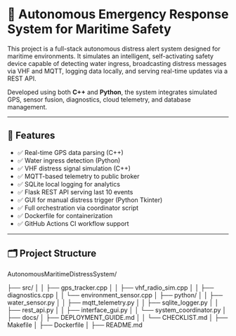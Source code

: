 # 🚢 Autonomous Emergency Response System for Maritime Safety

This project is a full-stack autonomous distress alert system designed for maritime environments. It simulates an intelligent, self-activating safety device capable of detecting water ingress, broadcasting distress messages via VHF and MQTT, logging data locally, and serving real-time updates via a REST API.

Developed using both **C++** and **Python**, the system integrates simulated GPS, sensor fusion, diagnostics, cloud telemetry, and database management.

---

## 🧠 Features

- ✅ Real-time GPS data parsing (C++)
- ✅ Water ingress detection (Python)
- ✅ VHF distress signal simulation (C++)
- ✅ MQTT-based telemetry to public broker
- ✅ SQLite local logging for analytics
- ✅ Flask REST API serving last 10 events
- ✅ GUI for manual distress trigger (Python Tkinter)
- ✅ Full orchestration via coordinator script
- ✅ Dockerfile for containerization
- ✅ GitHub Actions CI workflow support

---

## 🗂 Project Structure

AutonomousMaritimeDistressSystem/

├── src/
│ 
│   ├── gps_tracker.cpp
│ 
│   ├── vhf_radio_sim.cpp
│ 
│   ├── diagnostics.cpp
│ 
│   └── environment_sensor.cpp
│ 
├── python/
│ 
│   ├── water_sensor.py
│ 
│   ├── mqtt_telemetry.py
│ 
│   ├── sqlite_logger.py
│ 
│   ├── rest_api.py
│ 
│   ├── interface_gui.py
│ 
│   └── system_coordinator.py
│ 
├── docs/
│   ├── DEPLOYMENT_GUIDE.md
│ 
│   └── CHECKLIST.md
│ 
├── Makefile
│ 
├── Dockerfile
│ 
├── README.md

